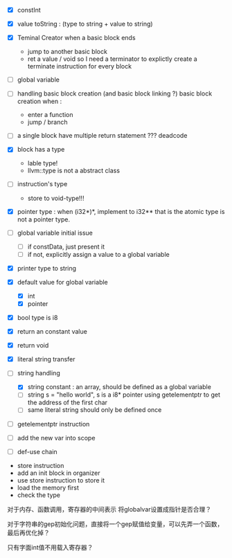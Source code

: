 - [x] constInt
- [x] value toString : (type to string + value to string)
- [x] Teminal Creator
    when a basic block ends
  - jump to another basic block
  - ret a value / void
    so I need a terminator to explictly create a terminate instruction for every block
 
- [ ] global variable
 
- [ ] handling basic block creation (and basic block linking ?) 
    basic block creation when :
  - enter a function
  - jump / branch
 
- [ ] a single block have multiple return statement ??? deadcode 
 
- [x] block has a type 
  - lable type!
  - llvm::type is not a abstract class
 
- [ ] instruction's type
  - store to void-type!!!

- [x] pointer type : when (i32*)*, implement to i32**
    that is the atomic type is not a pointer type.

- [ ] global variable initial issue
    - [ ] if constData, just present it
    - [ ] if not, explicitly assign a value to a global variable

- [x] printer type to string
- [x] default value for global variable
    - [x] int
    - [x] pointer
- [x] bool type is i8
- [x] return an constant value
- [x] return void
- [x] literal string transfer

- [ ] string handling
  - [x] string constant : an array, should be defined as a global variable
  - [ ] string s = "hello world", s is a i8* pointer 
        using getelementptr to get the address of the first char
  - [ ] same literal string should only be defined once

- [ ] getelementptr instruction

- [ ] add the new var into scope

- [ ] def-use chain

- store instruction
- add an init block in organizer
- use store instruction to store it
- load the memory first
- check the type

对于内存、函数调用，寄存器的中间表示
将globalvar设置成指针是否合理？

对于字符串的gep初始化问题，直接将一个gep赋值给变量，可以先弄一个函数，最后再优化掉？

只有字面int值不用载入寄存器？
